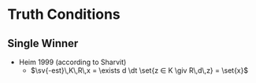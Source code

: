 
Truth Conditions
================

Single Winner
-------------

* Heim 1999 (according to Sharvit)
  + $\sv{-est}\,K\,R\,x = \exists d \dt \set{z ∈ K \giv R\,d\,z} = \set{x}$


